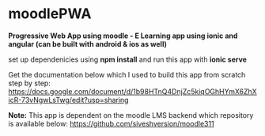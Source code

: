 # moodlePWA
**Progressive Web App using moodle - E Learning app using ionic and angular (can be built with android & ios as well)**

set up dependenicies using **npm install**  and run this app with **ionic serve**

Get the documentation below which I used to build this app from scratch step by step:
https://docs.google.com/document/d/1b98HTnQ4DnjZc5kiqOGhHYmX6ZhXicR-73vNgwLsTwg/edit?usp=sharing

**Note:** This app is dependent on the moodle LMS backend which repository is available below:
https://github.com/siveshversion/moodle311

